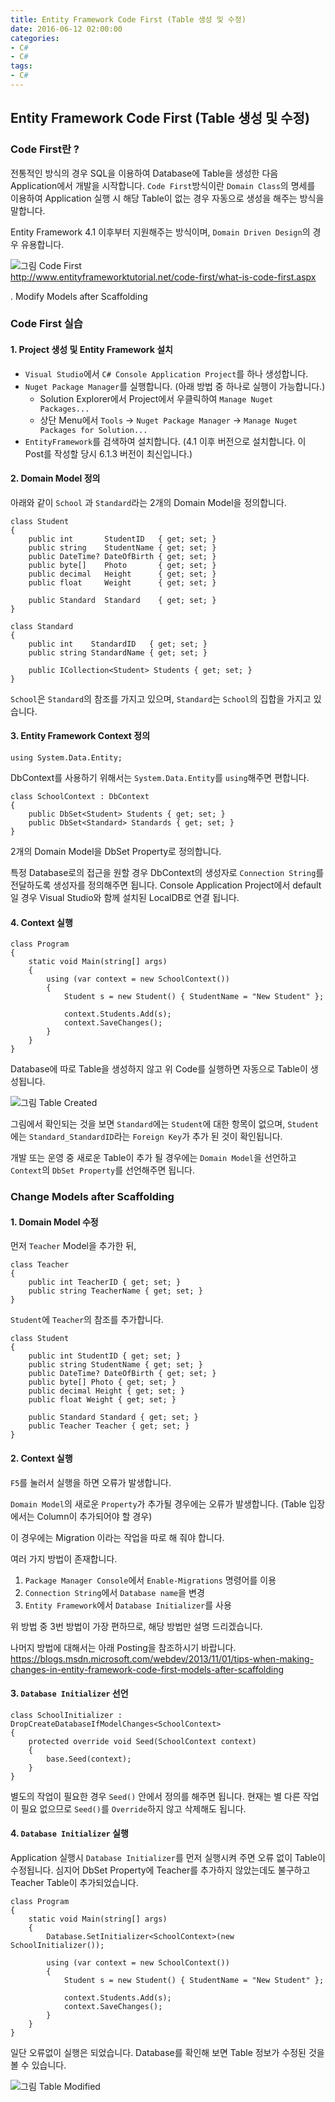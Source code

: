 ```yaml
---
title: Entity Framework Code First (Table 생성 및 수정)
date: 2016-06-12 02:00:00
categories:
- C#
- C#
tags:
- C#
---
```


## Entity Framework Code First (Table 생성 및 수정)

### Code First란 ?

전통적인 방식의 경우 SQL을 이용하여 Database에 Table을 생성한 다음 Application에서 개발을 시작합니다.
`Code First`방식이란 `Domain Class`의 명세를 이용하여 Application 실행 시 해당 Table이 없는 경우 자동으로 생성을 해주는 방식을 말합니다.

Entity Framework 4.1 이후부터 지원해주는 방식이며, `Domain Driven Design`의 경우 유용합니다.

![그림 Code First](https://github.com/DevStarSJ/Study/blob/master/Blog/CSharp/EntityFramework/CodeFirst.Migration/image/code-first.png?raw=true)  
<http://www.entityframeworktutorial.net/code-first/what-is-code-first.aspx>



. Modify Models after Scaffolding

### Code First 실습

#### 1. Project 생성 및 Entity Framework 설치

- `Visual Studio`에서 `C# Console Application Project`를 하나 생성합니다.
- `Nuget Package Manager`를 실행합니다. (아래 방법 중 하나로 실행이 가능합니다.)
  - Solution Explorer에서 Project에서 우클릭하여 `Manage Nuget Packages...`
  - 상단 Menu에서 `Tools` -> `Nuget Package Manager` -> `Manage Nuget Packages for Solution...`
- `EntityFramework`를 검색하여 설치합니다. (4.1 이후 버전으로 설치합니다. 이 Post를 작성할 당시 6.1.3 버전이 최신입니다.)

#### 2. Domain Model 정의

아래와 같이 `School` 과 `Standard`라는 2개의 Domain Model을 정의합니다.

```CSharp
class Student
{
    public int       StudentID   { get; set; }
    public string    StudentName { get; set; }
    public DateTime? DateOfBirth { get; set; }
    public byte[]    Photo       { get; set; }
    public decimal   Height      { get; set; }
    public float     Weight      { get; set; }

    public Standard  Standard    { get; set; }
}

class Standard
{
    public int    StandardID   { get; set; }
    public string StandardName { get; set; }

    public ICollection<Student> Students { get; set; }
}
```

`School`은 `Standard`의 참조를 가지고 있으며, `Standard`는 `School`의 집합을 가지고 있습니다.

#### 3. Entity Framework Context 정의

```CSharp
using System.Data.Entity;
```

DbContext를 사용하기 위해서는 `System.Data.Entity`를 `using`해주면 편합니다.

```CSharp
class SchoolContext : DbContext
{
    public DbSet<Student> Students { get; set; }
    public DbSet<Standard> Standards { get; set; }
}
```

2개의 Domain Model을 DbSet Property로 정의합니다.

특정 Database로의 접근을 원할 경우 DbContext의 생성자로 `Connection String`를 전달하도록 생성자를 정의해주면 됩니다.
Console Application Project에서 default일 경우 Visual Studio와 함께 설치된 LocalDB로 연결 됩니다.

#### 4. Context 실행

```CSharp
class Program
{
    static void Main(string[] args)
    {
        using (var context = new SchoolContext())
        {
            Student s = new Student() { StudentName = "New Student" };

            context.Students.Add(s);
            context.SaveChanges();
        }
    }
}
```

Database에 따로 Table을 생성하지 않고 위 Code를 실행하면 자동으로 Table이 생성됩니다.

![그림 Table Created](https://github.com/DevStarSJ/Study/blob/master/Blog/CSharp/EntityFramework/CodeFirst.Migration/image/EF.Migration.01.png?raw=true)  

그림에서 확인되는 것을 보면 `Standard`에는 `Student`에 대한 항목이 없으며,
`Student`에는 `Standard_StandardID`라는 `Foreign Key`가 추가 된 것이 확인됩니다.

개발 또는 운영 중 새로운 Table이 추가 될 경우에는 `Domain Model`을 선언하고 `Context`의 `DbSet Property`를 선언해주면 됩니다.

### Change Models after Scaffolding

#### 1. Domain Model 수정

먼저 `Teacher` Model을 추가한 뒤,

```CSharp
class Teacher
{
    public int TeacherID { get; set; }
    public string TeacherName { get; set; }
}
```

`Student`에 `Teacher`의 참조를 추가합니다.

```CSharp
class Student
{
    public int StudentID { get; set; }
    public string StudentName { get; set; }
    public DateTime? DateOfBirth { get; set; }
    public byte[] Photo { get; set; }
    public decimal Height { get; set; }
    public float Weight { get; set; }

    public Standard Standard { get; set; }
    public Teacher Teacher { get; set; }
}
```

#### 2. Context 실행

`F5`를 눌러서 실행을 하면 오류가 발생합니다.

`Domain Model`의 새로운 `Property`가 추가될 경우에는 오류가 발생합니다.
(Table 입장에서는 Column이 추가되어야 할 경우)

이 경우에는 Migration 이라는 작업을 따로 해 줘야 합니다.

여러 가지 방법이 존재합니다.

1. `Package Manager Console`에서 `Enable-Migrations` 명령어를 이용
2. `Connection String`에서 `Database name`을 변경
3. `Entity Framework`에서 `Database Initializer`를 사용

위 방법 중 3번 방법이 가장 편하므로, 해당 방법만 설명 드리겠습니다.

나머지 방법에 대해서는 아래 Posting을 참조하시기 바랍니다.
<https://blogs.msdn.microsoft.com/webdev/2013/11/01/tips-when-making-changes-in-entity-framework-code-first-models-after-scaffolding>

#### 3. `Database Initializer` 선언

```CSharp
class SchoolInitializer : DropCreateDatabaseIfModelChanges<SchoolContext>
{
    protected override void Seed(SchoolContext context)
    {
        base.Seed(context);
    }
}
```

별도의 작업이 필요한 경우 `Seed()` 안에서 정의를 해주면 됩니다.
현재는 별 다른 작업이 필요 없으므로 `Seed()`를 `Override`하지 않고 삭제해도 됩니다.

#### 4. `Database Initializer` 실행

Application 실행시 `Database Initializer`를 먼저 실행시켜 주면 오류 없이 Table이 수정됩니다. 
심지어 DbSet Property에 Teacher를 추가하지 않았는데도 불구하고 Teacher Table이 추가되었습니다.

```CSharp
class Program
{
    static void Main(string[] args)
    {
        Database.SetInitializer<SchoolContext>(new SchoolInitializer());

        using (var context = new SchoolContext())
        {
            Student s = new Student() { StudentName = "New Student" };

            context.Students.Add(s);
            context.SaveChanges();
        }
    }
}
```

일단 오류없이 실행은 되었습니다. 
Database를 확인해 보면 Table 정보가 수정된 것을 볼 수 있습니다.

![그림 Table Modified](https://github.com/DevStarSJ/Study/blob/master/Blog/CSharp/EntityFramework/CodeFirst.Migration/image/EF.Migration.02.png?raw=true)  

